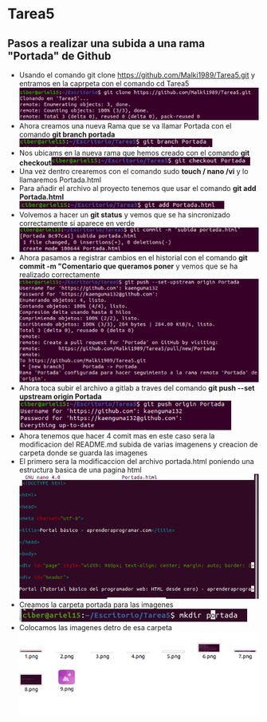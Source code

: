 # Tarea5

## Pasos a realizar una subida a una rama "Portada" de Github 
- Usando el comando git clone https://github.com/Malki1989/Tarea5.git y entramos en la caprpeta con el comando cd Tarea5![GitHub Logo](img/Portada/1.png)
- Ahora creamos una nueva Rama que se va llamar Portada  con el comando **git branch portada**![GitHub Logo](img/Portada/2.png)
- Nos ubicams en la nueva rama que hemos creado con el comando **git checkout**![GitHub Logo](img/Portada/3.png)
- Una vez dentro crearemos con el comando sudo **touch / nano /vi** y lo llamaremos Portada.html 
- Para añadir el archivo al proyecto tenemos que usar el comando **git add Portada.html** ![GitHub Logo](img/Portada/4.png)
- Volvemos a hacer un **git status** y vemos que se ha sincronizado correctamente si aparece en verde![GitHub Logo](img/Portada/5.png)
- Ahora pasamos a registrar cambios en el historial con el comando **git commit -m "Comentario que queramos poner** y vemos que se ha realizado correctamente ![GitHub Logo](img/Portada/6.png)
- Ahora toca subir el archivo a gitlab a traves del comando **git push --set  upstream origin Portada** ![GitHub Logo](img/Portada/7.png)
- Ahora tenemos que hacer 4 comit mas en este caso sera la modificacion del README.md subida de varias imagenens y creacion de carpeta donde se guarda las imagenes 
- El primero sera la modificaccion del archivo portada.html poniendo una estructura basica de  una pagina  html ![GitHub Logo](img/Portada/8.png)
- Creamos la carpeta portada para las imagenes ![GitHub Logo](img/Portada/9.png)
- Colocamos las imagenes detro de esa carpeta ![GitHub Logo](img/Portada/10.png)

